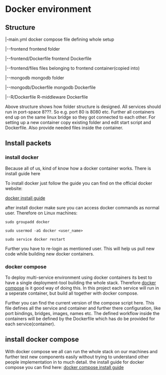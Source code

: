 #  Docker environment

## Structure

|-main.yml docker compose file defining whole setup 

|--frontend frontend folder

|--frontend/Dockerfile frontend Dockerfile

|--frontend/files files belonging to frontend container(copied into)

|--mongodb mongodb folder 

|--mongodb/Dockerfile mongodb Dockerfile

|--R/Dockerfile R-middleware Dockerfile

Above structure shows how folder structure is designed. 
All services should run in port-space 8???. So e.g. port 80 is 8080 etc. Further all containers end up on the same linux bridge so they got connected to each other. For setting up a new container copy existing folder and edit start script and Dockerfile. Also provide needed files inside the container.

## Install packets

### install docker

Because all of us, kind of know how a docker container works. There is install guide here

To install docker just follow the guide you can find on the official docker website:

[docker install guide](https://docs.docker.com/engine/installation/)

after install docker make sure you can access docker commands as normal user. Therefore on Linux machines:

`sudo groupadd docker`

`sudo usermod -aG docker <user_name>`

`sudo service docker restart`

Further you have to re-login as mentioned user. This will help us pull new code while building new docker containers.

### docker compose
To deploy multi-service environment using docker containers its best to have a single deployment-tool building the whole stack. Therefore [docker compose](https://docs.docker.com/compose/overview/) is it good way of doing this. In this project each service will run in a seperate container, but build all together with docker compose.

Further you can find the current version of the compose script here. This file defines all the service and container and further there configuration, like port bindings, bridges, images, names etc. The defined workflow inside the containers will be defined by the Dockerfile which has do be provided for each service(container).

## install docker compose

With docker compose we all can run the whole stack on our machines and further test new components easily without trying to understand other people implementation in to much detail. the install guide for docker compose you can find here:
[docker compose install guide](https://docs.docker.com/compose/install/)
